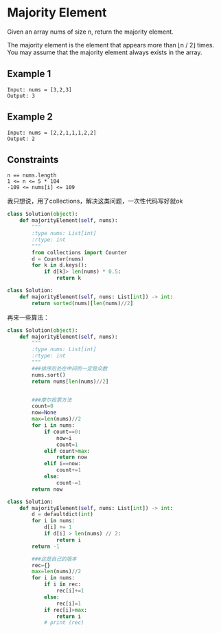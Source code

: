 # Majority Element

Given an array nums of size n, return the majority element.

The majority element is the element that appears more than ⌊n / 2⌋ times. You may assume that the majority element always exists in the array.

## Example 1

```text
Input: nums = [3,2,3]
Output: 3
```

## Example 2

```text
Input: nums = [2,2,1,1,1,2,2]
Output: 2
```

## Constraints

```text
n == nums.length
1 <= n <= 5 * 104
-109 <= nums[i] <= 109
```

我只想说，用了collections，解决这类问题，一次性代码写好就ok


```python
class Solution(object):
    def majorityElement(self, nums):
        """
        :type nums: List[int]
        :rtype: int
        """
        from collections import Counter
        d = Counter(nums)
        for k in d.keys():
            if d[k]> len(nums) * 0.5:
                return k
```

```python
class Solution:
    def majorityElement(self, nums: List[int]) -> int:
        return sorted(nums)[len(nums)//2]

```

再来一些算法：

```python
class Solution(object):
    def majorityElement(self, nums):
        """
        :type nums: List[int]
        :rtype: int
        """
        ###排序后处在中间的一定是众数
        nums.sort()
        return nums[len(nums)//2]


        ###摩尔投票方法
        count=0
        now=None
        max=len(nums)//2
        for i in nums:
            if count==0:
                now=i
                count=1
            elif count>max:
                return now
            elif i==now:
                count+=1
            else:
                count-=1
        return now
```

```python
class Solution:
    def majorityElement(self, nums: List[int]) -> int:
        d = defaultdict(int)
        for i in nums:
            d[i] += 1
            if d[i] > len(nums) // 2:
                return i
        return -1
```

```python
        ###这是自己的版本
        rec={}
        max=len(nums)//2
        for i in nums:
            if i in rec:
                rec[i]+=1
            else:
                rec[i]=1
            if rec[i]>max:
                return i
            # print (rec)

```

